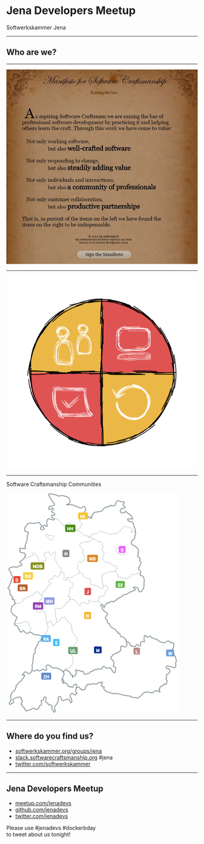 # Jena Developers Meetup

Softwerkskammer Jena

---

## Who are we?

---

![Manifesto](images/Softwerkskammer_Manifest_en.png)

---

![Softwerkskammer](images/Softwerkskammer_WappenMitText_Schwarz_transparent.png)

---

Software Craftsmanship Communities

![Software Craftsmanship Community](images/Softwerkskammer_Karte.png)

---

## Where do you find us?

- [softwerkskammer.org/groups/jena](https://www.softwerkskammer.org/groups/jena)
- [slack.softwarecraftsmanship.org](http://slack.softwarecraftsmanship.org) #jena
- [twitter.com/softwerkskammer](https://twitter.com/softwerkskammer)

---

## Jena Developers Meetup

- [meetup.com/jenadevs](http://www.meetup.com/jenadevs)
- [github.com/jenadevs](https://github.com/jenadevs)
- [twitter.com/jenadevs](https://twitter.com/jenadevs) 

Please use #jenadevs #dockerbday  
to tweet about us tonight!
